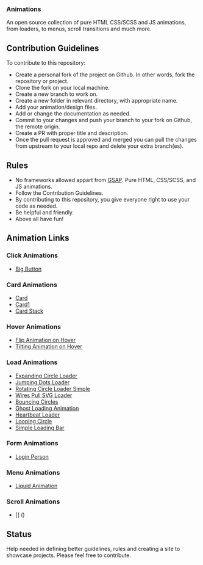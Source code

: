 ### Animations

An open source collection of pure HTML CSS/SCSS and JS animations, from loaders, to menus, scroll transitions and much more.

## Contribution Guidelines

To contribute to this repository:

- Create a personal fork of the project on Github. In other words, fork the repository or project.
- Clone the fork on your local machine.
- Create a new branch to work on.
- Create a new folder in relevant directory, with appropriate name.
- Add your animation/design files.
- Add or change the documentation as needed.
- Commit to your changes and push your branch to your fork on Github, the remote origin.
- Create a PR with proper title and description.
- Once the pull request is approved and merged you can pull the changes from upstream to your local repo and delete your extra branch(es).

## Rules

- No frameworks allowed appart from [GSAP](https://greensock.com/gsap/). Pure HTML, CSS/SCSS, and JS animations.
- Follow the Contribution Guidelines.
- By contributing to this repository, you give everyone right to use your code as needed.
- Be helpful and friendly.
- Above all have fun!

## Animation Links

### Click Animations

- [Big Button](https://animations.gq/Click%20Animations/big-button/index.html)

### Card Animations

- [Card](https://animations.gq/Card%20Animations/cards/card.html)
- [Card1](https://animations.gq/Card%20Animations/cards/Card%201/card.html)
- [Card Stack](https://animations.gq/Card%20Animations/cards_stack/card.html)


### Hover Animations

- [Flip Animation on Hover](https://animations.gq/Hover%20Animations/Flip%20Animation%20on%20Hover/index.html)
- [Tilting Animation on Hover](https://animations.gq/Hover%20Animations/Tilting%20Animation%20on%20Hover/glassmorph.html)

### Load Animations

- [Expanding Circle Loader](https://animations.gq/Load%20Animations/Expanding%20Circle%20Loader/index.html)
- [Jumping Dots Loader](https://animations.gq/Load%20Animations/Jumping%20Dots%20Loader/index.html)
- [Rotating Circle Loader Simple](https://animations.gq/Load%20Animations/Rotating%20Circle%20Loader%20Simple/index.html)
- [Wires Pull SVG Loader](https://animations.gq/Load%20Animations/Wires%20pull%20SVG%20loader/index.html)
- [Bouncing Circles](https://animations.gq/Load%20Animations/Bouncing%20Circles/index.html)
- [Ghost Loading Animation](https://animations.gq/Load%20Animations/Ghost%20Loading%20Animation/index.html)
- [Heartbeat Loader](https://animations.gq/Load%20Animations/Heartbeat%20Loader/index.html)
- [Looping Circle](https://animations.gq/Load%20Animations/Looping%20Circle/index.html)
- [Simple Loading Bar](https://animations.gq/Load%20Animations/Simple%20Loading%20Bar/index.html)


### Form Animations

- [Login Person](https://animations.gq/Form%20Animations/Show%20Password/index.html)

### Menu Animations

- [Liquid Animation](https://animations.gq/Menu%20Animations/Liquid%20Navigation%20Menu/index.html)


### Scroll Animations

- [] ()

## Status

Help needed in defining better guidelines, rules and creating a site to showcase projects. Please feel free to contribute.
